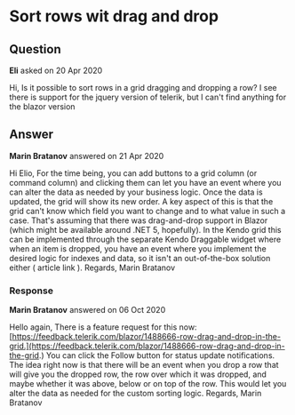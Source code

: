 # Sort rows wit drag and drop

## Question

**Eli** asked on 20 Apr 2020

Hi, Is it possible to sort rows in a grid dragging and dropping a row? I see there is support for the jquery version of telerik, but I can't find anything for the blazor version

## Answer

**Marin Bratanov** answered on 21 Apr 2020

Hi Elio, For the time being, you can add buttons to a grid column (or command column) and clicking them can let you have an event where you can alter the data as needed by your business logic. Once the data is updated, the grid will show its new order. A key aspect of this is that the grid can't know which field you want to change and to what value in such a case. That's assuming that there was drag-and-drop support in Blazor (which might be available around .NET 5, hopefully). In the Kendo grid this can be implemented through the separate Kendo Draggable widget where when an item is dropped, you have an event where you implement the desired logic for indexes and data, so it isn't an out-of-the-box solution either ( article link ). Regards, Marin Bratanov

### Response

**Marin Bratanov** answered on 06 Oct 2020

Hello again, There is a feature request for this now: [https://feedback.telerik.com/blazor/1488666-row-drag-and-drop-in-the-grid.](https://feedback.telerik.com/blazor/1488666-row-drag-and-drop-in-the-grid.) You can click the Follow button for status update notifications. The idea right now is that there will be an event when you drop a row that will give you the dropped row, the row over which it was dropped, and maybe whether it was above, below or on top of the row. This would let you alter the data as needed for the custom sorting logic. Regards, Marin Bratanov
